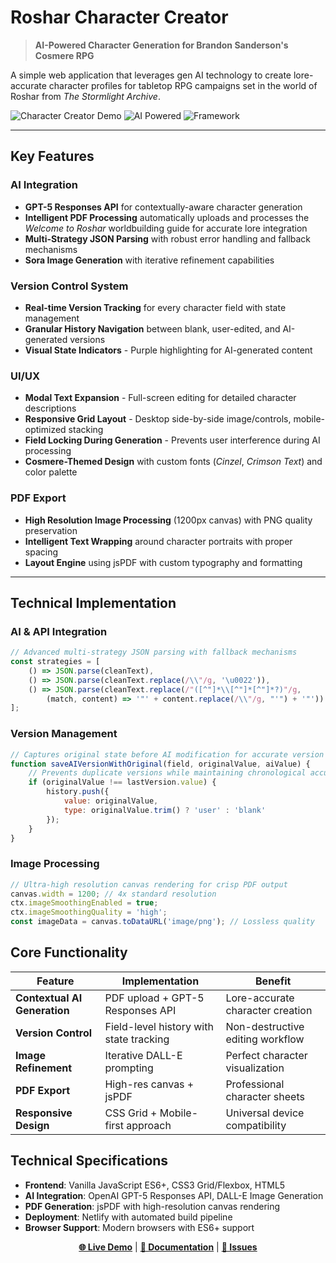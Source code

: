 # Roshar Character Creator

> **AI-Powered Character Generation for Brandon Sanderson's Cosmere RPG**

A simple web application that leverages gen AI technology to create lore-accurate character profiles for tabletop RPG campaigns set in the world of Roshar from *The Stormlight Archive*.

![Character Creator Demo](https://img.shields.io/badge/Status-Production%20Ready-brightgreen) ![AI Powered](https://img.shields.io/badge/AI-GPT--5-blue) ![Framework](https://img.shields.io/badge/Framework-Vanilla%20JS-yellow)

---

## **Key Features**

### **AI Integration**
- **GPT-5 Responses API** for contextually-aware character generation
- **Intelligent PDF Processing** automatically uploads and processes the *Welcome to Roshar* worldbuilding guide for accurate lore integration
- **Multi-Strategy JSON Parsing** with robust error handling and fallback mechanisms
- **Sora Image Generation** with iterative refinement capabilities

### **Version Control System**
- **Real-time Version Tracking** for every character field with state management
- **Granular History Navigation** between blank, user-edited, and AI-generated versions
- **Visual State Indicators** - Purple highlighting for AI-generated content

### **UI/UX**
- **Modal Text Expansion** - Full-screen editing for detailed character descriptions
- **Responsive Grid Layout** - Desktop side-by-side image/controls, mobile-optimized stacking
- **Field Locking During Generation** - Prevents user interference during AI processing
- **Cosmere-Themed Design** with custom fonts (*Cinzel*, *Crimson Text*) and color palette

### **PDF Export**
- **High Resolution Image Processing** (1200px canvas) with PNG quality preservation
- **Intelligent Text Wrapping** around character portraits with proper spacing
- **Layout Engine** using jsPDF with custom typography and formatting

---

## **Technical Implementation**

### **AI & API Integration**
```javascript
// Advanced multi-strategy JSON parsing with fallback mechanisms
const strategies = [
    () => JSON.parse(cleanText),
    () => JSON.parse(cleanText.replace(/\\"/g, '\u0022')),
    () => JSON.parse(cleanText.replace(/"([^"]*\\[^"]*[^"]*?)"/g, 
        (match, content) => '"' + content.replace(/\\"/g, "'") + '"'))
];
```

### **Version Management**
```javascript
// Captures original state before AI modification for accurate version history
function saveAIVersionWithOriginal(field, originalValue, aiValue) {
    // Prevents duplicate versions while maintaining chronological accuracy
    if (originalValue !== lastVersion.value) {
        history.push({
            value: originalValue,
            type: originalValue.trim() ? 'user' : 'blank'
        });
    }
}
```

### **Image Processing**
```javascript
// Ultra-high resolution canvas rendering for crisp PDF output
canvas.width = 1200; // 4x standard resolution
ctx.imageSmoothingEnabled = true;
ctx.imageSmoothingQuality = 'high';
const imageData = canvas.toDataURL('image/png'); // Lossless quality
```

## **Core Functionality**

| Feature | Implementation | Benefit |
|---------|---------------|---------|
| **Contextual AI Generation** | PDF upload + GPT-5 Responses API | Lore-accurate character creation |
| **Version Control** | Field-level history with state tracking | Non-destructive editing workflow |
| **Image Refinement** | Iterative DALL-E prompting | Perfect character visualization |
| **PDF Export** | High-res canvas + jsPDF | Professional character sheets |
| **Responsive Design** | CSS Grid + Mobile-first approach | Universal device compatibility |

## **Technical Specifications**

- **Frontend**: Vanilla JavaScript ES6+, CSS3 Grid/Flexbox, HTML5
- **AI Integration**: OpenAI GPT-5 Responses API, DALL-E Image Generation
- **PDF Generation**: jsPDF with high-resolution canvas rendering
- **Deployment**: Netlify with automated build pipeline
- **Browser Support**: Modern browsers with ES6+ support

<div align="center">

**[🌐 Live Demo](https://welcometoroshar.com)** | **[📖 Documentation](https://github.com/DalmoMendonca/roshar/wiki)** | **[🐛 Issues](https://github.com/DalmoMendonca/roshar/issues)**

</div>